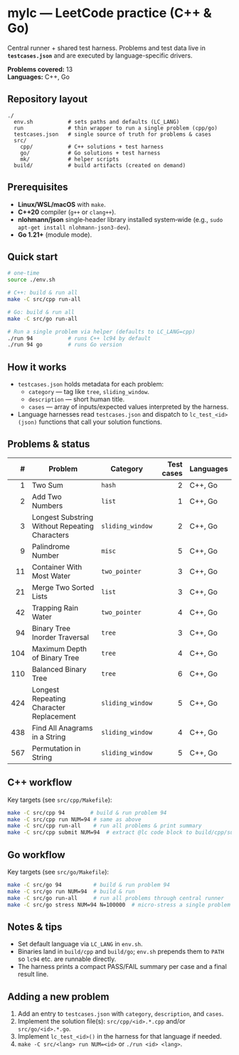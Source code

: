 # mylc — LeetCode practice (C++ & Go)

Central runner + shared test harness. Problems and test data live in **`testcases.json`** and are executed by language-specific drivers.

**Problems covered:** 13  
**Languages:** C++, Go

## Repository layout
```
./
  env.sh           # sets paths and defaults (LC_LANG)
  run              # thin wrapper to run a single problem (cpp/go)
  testcases.json   # single source of truth for problems & cases
  src/
    cpp/           # C++ solutions + test harness
    go/            # Go solutions + test harness
    mk/            # helper scripts
  build/           # build artifacts (created on demand)
```
## Prerequisites
- **Linux/WSL/macOS** with `make`.
- **C++20** compiler (`g++` or `clang++`).
- **nlohmann/json** single‑header library installed system‑wide (e.g., `sudo apt-get install nlohmann-json3-dev`).
- **Go 1.21+** (module mode).

## Quick start
```bash
# one-time
source ./env.sh

# C++: build & run all
make -C src/cpp run-all

# Go: build & run all
make -C src/go run-all

# Run a single problem via helper (defaults to LC_LANG=cpp)
./run 94           # runs C++ lc94 by default
./run 94 go        # runs Go version
```

## How it works
- `testcases.json` holds metadata for each problem:
  - `category` — tag like `tree`, `sliding_window`.
  - `description` — short human title.
  - `cases` — array of inputs/expected values interpreted by the harness.
- Language harnesses read `testcases.json` and dispatch to `lc_test_<id>(json)` functions that call your solution functions.

## Problems & status
| # | Problem | Category | Test cases | Languages |
|---:|---|---|---:|---|
| 1 | Two Sum | `hash` | 2 | C++, Go |
| 2 | Add Two Numbers | `list` | 1 | C++, Go |
| 3 | Longest Substring Without Repeating Characters | `sliding_window` | 2 | C++, Go |
| 9 | Palindrome Number | `misc` | 5 | C++, Go |
| 11 | Container With Most Water | `two_pointer` | 3 | C++, Go |
| 21 | Merge Two Sorted Lists | `list` | 3 | C++, Go |
| 42 | Trapping Rain Water | `two_pointer` | 4 | C++, Go |
| 94 | Binary Tree Inorder Traversal | `tree` | 3 | C++, Go |
| 104 | Maximum Depth of Binary Tree | `tree` | 4 | C++, Go |
| 110 | Balanced Binary Tree | `tree` | 6 | C++, Go |
| 424 | Longest Repeating Character Replacement | `sliding_window` | 5 | C++, Go |
| 438 | Find All Anagrams in a String | `sliding_window` | 4 | C++, Go |
| 567 | Permutation in String | `sliding_window` | 5 | C++, Go |

## C++ workflow
Key targets (see `src/cpp/Makefile`):
```bash
make -C src/cpp 94        # build & run problem 94
make -C src/cpp run NUM=94 # same as above
make -C src/cpp run-all    # run all problems & print summary
make -C src/cpp submit NUM=94  # extract @lc code block to build/cpp/submit.94.cpp
```

## Go workflow
Key targets (see `src/go/Makefile`):
```bash
make -C src/go 94          # build & run problem 94
make -C src/go run NUM=94  # build & run
make -C src/go run-all     # run all problems through central runner
make -C src/go stress NUM=94 N=100000  # micro-stress a single problem
```

## Notes & tips
- Set default language via `LC_LANG` in `env.sh`.
- Binaries land in `build/cpp` and `build/go`; `env.sh` prepends them to `PATH` so `lc94` etc. are runnable directly.
- The harness prints a compact PASS/FAIL summary per case and a final result line.

## Adding a new problem
1. Add an entry to `testcases.json` with `category`, `description`, and `cases`.
2. Implement the solution file(s): `src/cpp/<id>.*.cpp` and/or `src/go/<id>.*.go`.
3. Implement `lc_test_<id>()` in the harness for that language if needed.
4. `make -C src/<lang> run NUM=<id>` or `./run <id> <lang>`.
